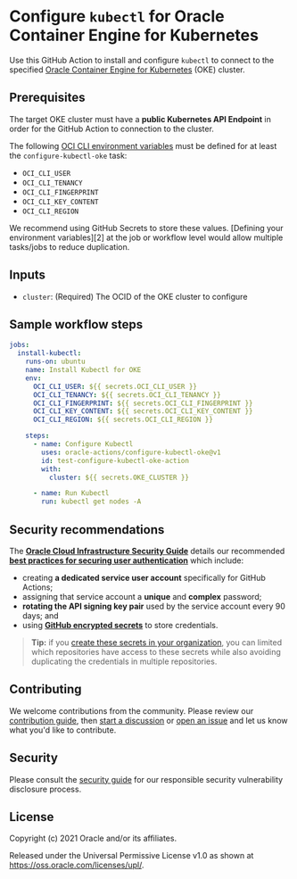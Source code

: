 # Configure `kubectl` for Oracle Container Engine for Kubernetes

Use this GitHub Action to install and configure `kubectl` to connect to
the specified [Oracle Container Engine for Kubernetes][OKE] (OKE) cluster.

## Prerequisites

The target OKE cluster must have a **public Kubernetes API Endpoint** in
order for the GitHub Action to connection to the cluster.

The following [OCI CLI environment variables][1] must be defined for at least
the `configure-kubectl-oke` task:

* `OCI_CLI_USER`
* `OCI_CLI_TENANCY`
* `OCI_CLI_FINGERPRINT`
* `OCI_CLI_KEY_CONTENT`
* `OCI_CLI_REGION`

We recommend using GitHub Secrets to store these values. [Defining your environment variables][2]
at the job or workflow level would allow multiple tasks/jobs to reduce
duplication.

## Inputs

* `cluster`: (Required) The OCID of the OKE cluster to configure

## Sample workflow steps

```yaml
jobs:
  install-kubectl:
    runs-on: ubuntu
    name: Install Kubectl for OKE
    env:
      OCI_CLI_USER: ${{ secrets.OCI_CLI_USER }}
      OCI_CLI_TENANCY: ${{ secrets.OCI_CLI_TENANCY }}
      OCI_CLI_FINGERPRINT: ${{ secrets.OCI_CLI_FINGERPRINT }}
      OCI_CLI_KEY_CONTENT: ${{ secrets.OCI_CLI_KEY_CONTENT }}
      OCI_CLI_REGION: ${{ secrets.OCI_CLI_REGION }}

    steps:
      - name: Configure Kubectl
        uses: oracle-actions/configure-kubectl-oke@v1
        id: test-configure-kubectl-oke-action
        with:
          cluster: ${{ secrets.OKE_CLUSTER }}

      - name: Run Kubectl
        run: kubectl get nodes -A
```

## Security recommendations

The **[Oracle Cloud Infrastructure Security Guide][OSG]** details our recommended
**[best practices for securing user authentication][BP]** which include:

* creating **a dedicated service user account** specifically for GitHub Actions;
* assigning that service account a **unique** and **complex** password;
* **rotating the API signing key pair** used by the service account every 90 days; and
* using **[GitHub encrypted secrets][GHS]** to store credentials.

> **Tip:** if you [create these secrets in your organization][SO], you can limited
> which repositories have access to these secrets while also avoiding duplicating
> the credentials in multiple repositories.

## Contributing

We welcome contributions from the community. Please review our [contribution guide][CG],
then [start a discussion][SD] or [open an issue][OI] and let us know what you'd
like to contribute.

## Security

Please consult the [security guide][SG] for our responsible security
vulnerability disclosure process.

## License

Copyright (c) 2021 Oracle and/or its affiliates.

Released under the Universal Permissive License v1.0 as shown at
<https://oss.oracle.com/licenses/upl/>.

[1]: https://docs.oracle.com/en-us/iaas/Content/API/SDKDocs/clienvironmentvariables.htm

[OKE]: https://www.oracle.com/cloud-native/container-engine-kubernetes/
[CC]:  http://github.com/oracle-actions/configure-oci-credentials
[OSG]: https://docs.oracle.com/en-us/iaas/Content/Security/Concepts/security_guide.htm
[BP]:  https://docs.oracle.com/en-us/iaas/Content/Security/Reference/iam_security.htm
[GHS]: https://docs.github.com/en/actions/reference/encrypted-secrets
[SO]:  https://docs.github.com/en/actions/reference/encrypted-secrets#creating-encrypted-secrets-for-an-organization
[CG]:  /CONTRIBUTING.md
[SD]:  https://github.com/oracle-actions/configure-kubectl-oke/discussions
[OI]:  https://github.com/oracle-actions/configure-kubectl-oke/issues
[SG]:  ./SECURITY.md
